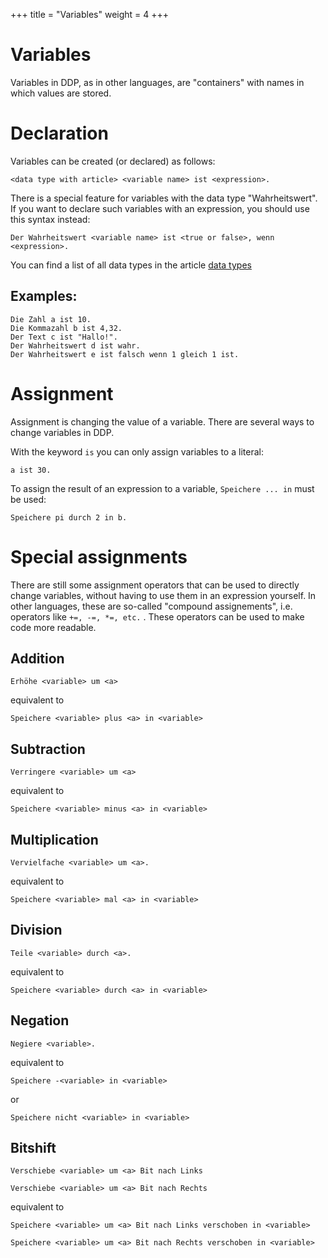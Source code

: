 +++
title = "Variables"
weight = 4
+++

# Variables

Variables in DDP, as in other languages, are "containers" with names in which values are stored.

# Declaration

Variables can be created (or declared) as follows:

```ddp
<data type with article> <variable name> ist <expression>.
```

There is a special feature for variables with the data type "Wahrheitswert".\
If you want to declare such variables with an expression, you should use this syntax instead:
```ddp
Der Wahrheitswert <variable name> ist <true or false>, wenn <expression>.
```
You can find a list of all data types in the article [data types](/en/Programmierung/Datentypen)

## Examples:

```ddp
Die Zahl a ist 10.
Die Kommazahl b ist 4,32.
Der Text c ist "Hallo!".
Der Wahrheitswert d ist wahr.
Der Wahrheitswert e ist falsch wenn 1 gleich 1 ist. 
```

# Assignment

Assignment is changing the value of a variable. There are several ways to change variables in DDP.

With the keyword `is` you can only assign variables to a literal:
```ddp
a ist 30.
```

To assign the result of an expression to a variable, `Speichere ... in` must be used:
```ddp
Speichere pi durch 2 in b.
```

# Special assignments

There are still some assignment operators that can be used to directly change variables,
without having to use them in an expression yourself.
In other languages, these are so-called "compound assignements", i.e. operators like `+=, -=, *=, etc.` .
These operators can be used to make code more readable.

## Addition

```ddp
Erhöhe <variable> um <a>
```  
equivalent to  
```ddp
Speichere <variable> plus <a> in <variable>
```

## Subtraction

```ddp
Verringere <variable> um <a>
```  
equivalent to  
```ddp
Speichere <variable> minus <a> in <variable>
```

## Multiplication

```ddp
Vervielfache <variable> um <a>.
```
equivalent to  
```ddp
Speichere <variable> mal <a> in <variable>
```

## Division

```ddp
Teile <variable> durch <a>.
```
equivalent to  
```ddp
Speichere <variable> durch <a> in <variable>
```

## Negation

```ddp
Negiere <variable>.
```
equivalent to  
```ddp
Speichere -<variable> in <variable>
```
or
```ddp
Speichere nicht <variable> in <variable>
```

## Bitshift
```ddp
Verschiebe <variable> um <a> Bit nach Links
```
```ddp
Verschiebe <variable> um <a> Bit nach Rechts
```
equivalent to  
```ddp
Speichere <variable> um <a> Bit nach Links verschoben in <variable>
```
```ddp
Speichere <variable> um <a> Bit nach Rechts verschoben in <variable>
```